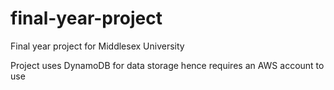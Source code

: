 # final-year-project
Final year project for Middlesex University

Project uses DynamoDB for data storage hence requires an AWS account to use
